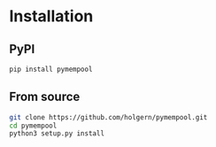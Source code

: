 # Installation

## PyPI

```bash
pip install pymempool
```

## From source

```bash
git clone https://github.com/holgern/pymempool.git
cd pymempool
python3 setup.py install
```
